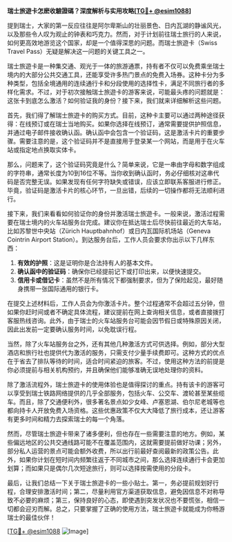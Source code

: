 **瑞士旅遊卡怎麽收驗證碼？深度解析与实用攻略[[TG💪+ @esim1088](https://t.me/s/esim1088)]**

提到瑞士，大家的第一反应往往是阿尔卑斯山的壮丽景色、日内瓦湖的静谧风光，以及那些令人叹为观止的钟表和巧克力。然而，对于计划前往瑞士旅行的人来说，如何更高效地游览这个国家，却是一个值得深思的问题。而瑞士旅遊卡（Swiss Travel Pass）无疑是解决这一问题的关键工具之一。

瑞士旅遊卡是一种集交通、观光于一体的旅游通票，持有者不仅可以免费乘坐瑞士境内的大部分公共交通工具，还能享受许多热门景点的免费入场券。这种卡分为多种类型，包括全境通用的连续通行卡和分段使用的选择性卡，满足不同旅行者的多样化需求。不过，对于初次接触瑞士旅遊卡的游客来说，可能最头疼的问题就是：这张卡到底怎么激活？如何验证我的身份？接下来，我们就来详细解析这些问题。

首先，我们得了解瑞士旅遊卡的购买方式。目前，这种卡主要可以通过两种途径获得：在线预订或在瑞士当地购买。如果你选择在线预订，通常需要提供护照信息，并通过电子邮件接收确认函。确认函中会包含一个验证码，这是激活卡片的重要步骤。需要注意的是，这个验证码并不是直接用于登录某一个网站，而是用于在火车站或指定地点换取实体卡。

那么，问题来了，这个验证码究竟是什么？简单来说，它是一串由字母和数字组成的字符串，通常长度为10到16位不等。当你收到确认函时，务必仔细核对这串代码是否完整无误。如果发现有任何字符缺失或错误，应该立即联系客服进行修正。毕竟，验证码是激活卡片的核心环节，一旦出错，后续的一切操作都将无法顺利进行。

接下来，我们来看看如何验证你的身份并激活瑞士旅遊卡。一般来说，激活过程需要在瑞士境内的火车站服务台完成。建议你在抵达瑞士后尽快前往最近的大车站，比如苏黎世中央站（Zürich Hauptbahnhof）或日内瓦国际机场站（Geneva Cointrin Airport Station）。到达服务台后，工作人员会要求你出示以下几样东西：

1. **有效的护照**：这是证明你是合法持有人的基本文件。
2. **确认函中的验证码**：确保你已经提前记下或打印出来，以便快速提交。
3. **信用卡或借记卡**：虽然不是所有情况下都强制要求，但为了保险起见，最好随身携带一张国际通用的银行卡。

在提交上述材料后，工作人员会为你激活卡片。整个过程通常不会超过五分钟，但如果你赶时间或者不确定具体流程，建议提前在网上查询相关信息，或者直接拨打客服热线咨询。此外，由于瑞士的火车站服务台可能会因节假日或特殊原因关闭，因此出发前一定要确认服务时间，以免耽误行程。

当然，除了火车站服务台之外，还有其他几种激活方式可供选择。例如，部分大型酒店和旅行社也提供代为激活的服务，只需支付少量手续费即可。这种方式的优点在于省去了排队等待的时间，适合时间紧迫的旅客。不过，使用这种方法的前提是你必须提前与相关机构预约，并且确保他们能够准确无误地处理你的资料。

除了激活流程外，瑞士旅遊卡的使用体验也是值得探讨的重点。持有该卡的游客可以享受到瑞士铁路网络提供的几乎全部服务，包括火车、公交车、渡轮甚至某些缆车。而且，除了交通便利外，很多著名景点如少女峰、卢塞恩湖、伯尔尼老城等也都向持卡人开放免费入场资格。这些优惠政策不仅大大降低了旅行成本，还让游客有更多时间和精力去探索瑞士的每一个角落。

然而，尽管瑞士旅遊卡带来了诸多便利，但也存在一些需要注意的地方。例如，某些偏远地区的公共交通线路可能不在覆盖范围内，这就需要提前做好功课；另外，部分私人运营的景点可能会额外收费，所以出行前最好查阅最新的政策公告。此外，如果你计划在短时间内频繁往返于不同城市之间，那么选择连续通行卡会更加划算；而如果只是偶尔几次短途旅行，则可以选择按需使用的分段卡。

最后，让我们总结一下关于瑞士旅遊卡的一些小贴士。第一，务必提前规划好行程，合理安排激活时间；第二，尽量利用官方渠道获取信息，避免因信息不对称导致不必要的麻烦；第三，保持良好的心态，即使遇到突发状况也不要慌张，相信一切都会迎刃而解。总之，只要掌握了正确的使用方法，瑞士旅遊卡就能成为你畅游瑞士的最佳伙伴！

[[TG💪+ @esim1088](https://t.me/s/esim1088) ![Image](https://i.postimg.cc/4NQfJmqS/Snipaste-2025-05-13-00-14-12.png)]